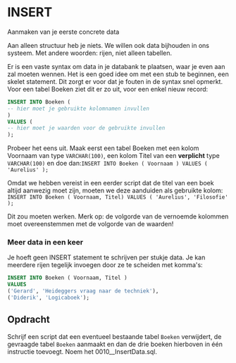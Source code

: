 # INSERT

Aanmaken van je eerste concrete data

Aan alleen structuur heb je niets. We willen ook data bijhouden in ons systeem. Met andere woorden: rijen, niet alleen tabellen.

Er is een vaste syntax om data in je databank te plaatsen, waar je even aan zal moeten wennen. Het is een goed idee om met een stub te beginnen, een skelet statement. Dit zorgt er voor dat je fouten in de syntax snel opmerkt. Voor een tabel Boeken ziet dit er zo uit, voor een enkel nieuw record:

```sql
INSERT INTO Boeken (
-- hier moet je gebruikte kolomnamen invullen
)
VALUES (
-- hier moet je waarden voor de gebruikte invullen
);
```

Probeer het eens uit. Maak eerst een tabel Boeken met een kolom Voornaam van type `VARCHAR(100)`, een kolom Titel van een **verplicht** type `VARCHAR(100)` en doe dan:`INSERT INTO Boeken ( Voornaam ) VALUES ( 'Aurelius' );`

Omdat we hebben vereist in een eerder script dat de titel van een boek altijd aanwezig moet zijn, moeten we deze aanduiden als gebruikte kolom: `INSERT INTO Boeken ( Voornaam, Titel) VALUES ( 'Aurelius', 'Filosofie' );`

Dit zou moeten werken. Merk op: de volgorde van de vernoemde kolommen moet overeenstemmen met de volgorde van de waarden!

### Meer data in een keer

Je hoeft geen INSERT statement te schrijven per stukje data. Je kan meerdere rijen tegelijk invoegen door ze te scheiden met komma's:

```sql
INSERT INTO Boeken ( Voornaam, Titel )
VALUES
('Gerard', 'Heideggers vraag naar de techniek'),
('Diderik', 'Logicaboek');
```

## Opdracht

Schrijf een script dat een eventueel bestaande tabel `Boeken` verwijdert, de gevraagde tabel `Boeken` aanmaakt en dan de drie boeken hierboven in één instructie toevoegt. Noem het 0010\_\_InsertData.sql.

